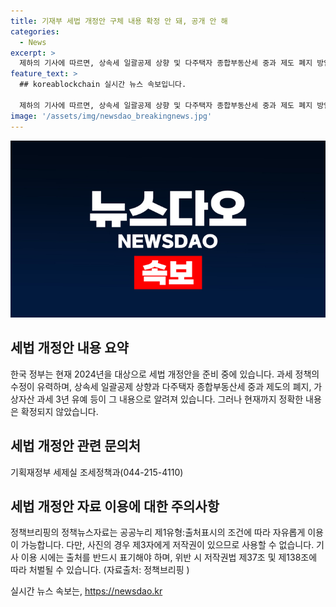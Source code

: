 ```yaml
---
title: 기재부 세법 개정안 구체 내용 확정 안 돼, 공개 안 해
categories:
  - News
excerpt: >
  제하의 기사에 따르면, 상속세 일괄공제 상향 및 다주택자 종합부동산세 중과 제도 폐지 방안이 유력하다고 전해졌다. 또한, 가상자산 과세는 내년 대신 2028년까지 3년 유예될 가능성도 제기되고 있다. 현재 세법개정안은 준비 중이지만 구체적 내용은 미정이며, 자세한 사항은 기획재정부 세제실로 문의해야 한다.
feature_text: >
  ## koreablockchain 실시간 뉴스 속보입니다.

  제하의 기사에 따르면, 상속세 일괄공제 상향 및 다주택자 종합부동산세 중과 제도 폐지 방안이 유력하다고 전해졌다. 또한, 가상자산 과세는 내년 대신 2028년까지 3년 유예될 가능성도 제기되고 있다. 현재 세법개정안은 준비 중이지만 구체적 내용은 미정이며, 자세한 사항은 기획재정부 세제실로 문의해야 한다.
image: '/assets/img/newsdao_breakingnews.jpg'
---
```


<p><img src="/assets/img/newsdao_breakingnews.jpg" alt="koreablockchain 속보" /></p>

<h2 data-ke-size="size26">세법 개정안 내용 요약</h2>

<p data-ke-size="size16">한국 정부는 현재 2024년을 대상으로 세법 개정안을 준비 중에 있습니다. 과세 정책의 수정이 유력하며, 상속세 일괄공제 상향과 다주택자 종합부동산세 중과 제도의 폐지, 가상자산 과세 3년 유예 등이 그 내용으로 알려져 있습니다. 그러나 현재까지 정확한 내용은 확정되지 않았습니다.</p>

<h2 data-ke-size="size26">세법 개정안 관련 문의처</h2>

<p data-ke-size="size16">기획재정부 세제실 조세정책과(044-215-4110)</p>

<h2 data-ke-size="size26">세법 개정안 자료 이용에 대한 주의사항</h2>

<p data-ke-size="size16">정책브리핑의 정책뉴스자료는 공공누리 제1유형:출처표시의 조건에 따라 자유롭게 이용이 가능합니다. 다만, 사진의 경우 제3자에게 저작권이 있으므로 사용할 수 없습니다. 기사 이용 시에는 출처를 반드시 표기해야 하며, 위반 시 저작권법 제37조 및 제138조에 따라 처벌될 수 있습니다. (자료출처: 정책브리핑 )</p>
실시간 뉴스 속보는, <a href="https://newsdao.kr" rel="dofollow">https://newsdao.kr</a>


